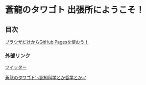 # 蒼龍のタワゴト 出張所にようこそ！

## 目次

[ブラウザだけからGitHub Pagesを使おう！](https://deepbluedragon0.github.io/sample)


### 外部リンク
 [ツイッター](https://mobile.twitter.com/deepbluedragon)
 
 [蒼龍のタワゴト'~認知科学とか哲学とか~'](https://deepbluedragon.hatenadiary.com)
